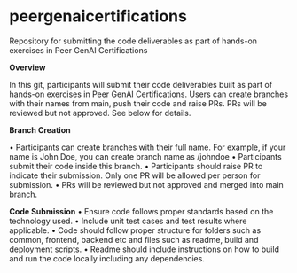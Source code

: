 # peergenaicertifications
Repository for submitting the code deliverables as part of hands-on exercises in Peer GenAI Certifications

**Overview**

In this git, participants will submit their code deliverables built as part of hands-on exercises in Peer GenAI Certifications. Users can create branches with their names from main, push their code and raise PRs. PRs will be reviewed but not approved. See below for details.

**Branch Creation**

•	Participants can create branches with their full name. For example, if your name is John Doe, you can create branch name as /johndoe
•	Participants submit their code inside this branch. 
•	Participants should raise PR to indicate their submission. Only one PR will be allowed per person for submission.
•	PRs will be reviewed but not approved and merged into main branch.

**Code Submission**
•	Ensure code follows proper standards based on the technology used.
•	Include unit test cases and test results where applicable.
•	Code should follow proper structure for folders such as common, frontend, backend etc and files such as readme, build and deployment scripts.
•	Readme should include instructions on how to build and run the code locally including any dependencies.

